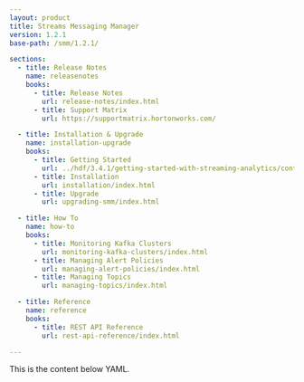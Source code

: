 ```yaml
---
layout: product
title: Streams Messaging Manager
version: 1.2.1
base-path: /smm/1.2.1/

sections:
  - title: Release Notes
    name: releasenotes
    books:
      - title: Release Notes
        url: release-notes/index.html
      - title: Support Matrix
        url: https://supportmatrix.hortonworks.com/

  - title: Installation & Upgrade
    name: installation-upgrade
    books:
      - title: Getting Started
        url: ../hdf/3.4.1/getting-started-with-streaming-analytics/content/hdf-managing-kafka-with-smm.html
      - title: Installation
        url: installation/index.html
      - title: Upgrade
        url: upgrading-smm/index.html

  - title: How To
    name: how-to
    books:
      - title: Monitoring Kafka Clusters
        url: monitoring-kafka-clusters/index.html
      - title: Managing Alert Policies
        url: managing-alert-policies/index.html
      - title: Managing Topics
        url: managing-topics/index.html

  - title: Reference
    name: reference
    books:
      - title: REST API Reference
        url: rest-api-reference/index.html

---
```


This is the content below YAML.
